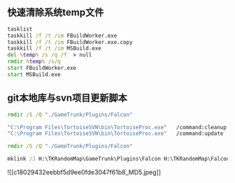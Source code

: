## 快速清除系统temp文件
```bat 
tasklist
taskkill /f /t /im FBuildWorker.exe
taskkill /f /t /im FBuildWorker.exe.copy
taskkill /f /t /im MSBuild.exe
del %temp% /s /q /f  > null
rmdir %temp% /s/q
start FBuildWorker.exe
start MSBuild.exe
```

## git本地库与svn项目更新脚本
```bat
rmdir /S /Q "./GameTrunk/Plugins/Falcon"

"C:\Program Files\TortoiseSVN\bin\TortoiseProc.exe"   /command:cleanup  /path:"./GameTrunk"
"C:\Program Files\TortoiseSVN\bin\TortoiseProc.exe"   /command:update  /path:"./GameTrunk"

rmdir /S /Q "./GameTrunk/Plugins/Falcon"

mklink /J H:\TKRandomMap\GameTrunk\Plugins\Falcon H:\TKRandomMap\Falcon
```
![[c18029432eebbf5d9ee0fde3047f61b8_MD5.jpeg]]


